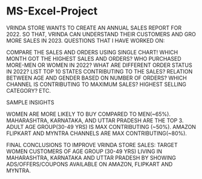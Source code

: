 # MS-Excel-Project
VRINDA STORE WANTS TO CREATE AN ANNUAL SALES REPORT FOR 2022. SO THAT, VRINDA CAN UNDERSTAND THEIR CUSTOMERS AND GRO MORE SALES IN 2023.
QUESTIONS THAT I HAVE WORKED ON:

COMPARE THE SALES AND ORDERS USING SINGLE CHART!
WHICH MONTH GOT THE HIGHEST SALES AND ORDERS?
WHO PURCHASED MORE-MEN OR WOMEN IN 2022?
WHAT ARE DIFFERENT ORDER STATUS IN 2022?
LIST TOP 10 STATES CONTRIBUTING TO THE SALES?
RELATION BETWEEN AGE AND GENDER BASED ON NUMBER OF ORDERS?
WHICH CHANNEL IS CONTRIBUTING TO MAXIMUM SALES?
HIGHEST SELLING CATEGORY? ETC.

SAMPLE INSIGHTS

WOMEN ARE MORE LIKELY TO BUY COMPARED TO MEN(~65%).
MAHARASHTRA, KARNATAKA, AND UTTAR PRADESH ARE THE TOP 3.
ADULT AGE GROUP(30-49 YRS) IS MAX CONTRIBUTING (~50%).
AMAZON FLIPKART AND MYNTRA CHANNELS ARE MAX CONTRIBUTING(~80%).

FINAL CONCLUSIONS TO IMPROVE VRINDA STORE SALES:
TARGET WOMEN CUSTOMERS OF AGE GROUP (30-49 YRS) LIVING IN MAHARASHTRA, KARNATAKA AND UTTAR PRADESH BY SHOWING ADS/OFFERS/COUPONS AVAILABLE ON AMAZON, FLIPKART AND MYNTRA. 
